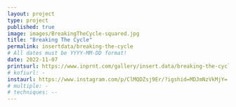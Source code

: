 ```yaml
---
layout: project
type: project
published: true
image: images/BreakingTheCycle-squared.jpg
title: "Breaking The Cycle"
permalink: insertdata/breaking-the-cycle
# All dates must be YYYY-MM-DD format!
date: 2022-11-07
printsurl: https://www.inprnt.com/gallery/insert.data/breaking-the-cycle/
# kofiurl: -
instaurl: https://www.instagram.com/p/ClMQDZsj9Er/?igshid=MDJmNzVkMjY=
# multiple: -
# techniques: --
---
```



<div class="ui grid">
        <div class="computer only row">
           <div class="column">
             <div class="ui hidden section divider"></div>
             <div class="ui hidden section divider"></div>
             <div class="ui hidden section divider"></div>
             <div class="ui hidden section divider"></div>
             <div class="ui hidden section divider"></div>
             <div class="ui hidden section divider"></div>
             <div class="ui hidden section divider"></div>
           </div> 
         </div>
     </div>
